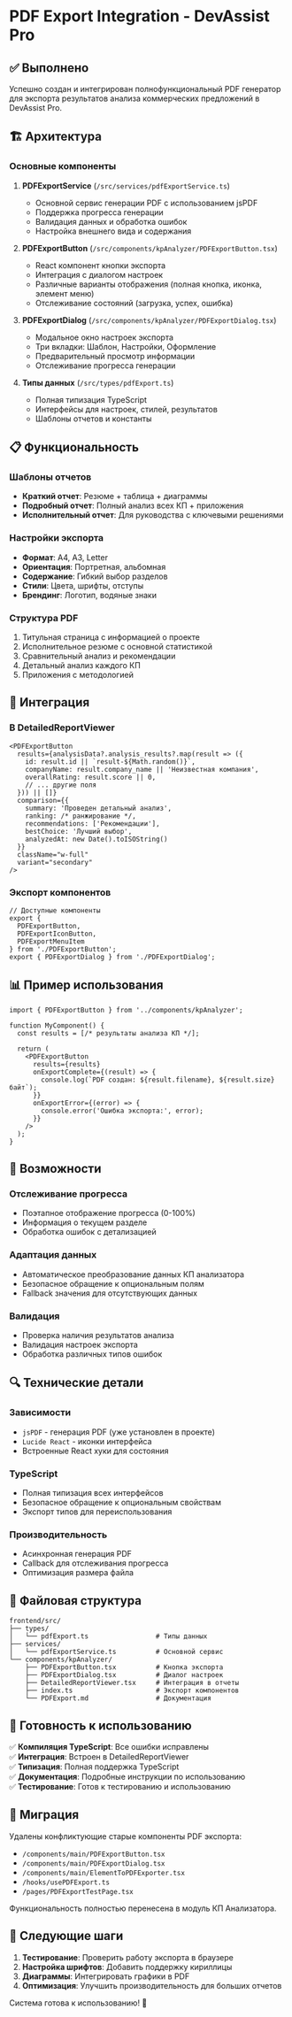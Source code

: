 # PDF Export Integration - DevAssist Pro

## ✅ Выполнено

Успешно создан и интегрирован полнофункциональный PDF генератор для экспорта результатов анализа коммерческих предложений в DevAssist Pro.

## 🏗️ Архитектура

### Основные компоненты

1. **PDFExportService** (`/src/services/pdfExportService.ts`)
   - Основной сервис генерации PDF с использованием jsPDF
   - Поддержка прогресса генерации
   - Валидация данных и обработка ошибок
   - Настройка внешнего вида и содержания

2. **PDFExportButton** (`/src/components/kpAnalyzer/PDFExportButton.tsx`)
   - React компонент кнопки экспорта
   - Интеграция с диалогом настроек
   - Различные варианты отображения (полная кнопка, иконка, элемент меню)
   - Отслеживание состояний (загрузка, успех, ошибка)

3. **PDFExportDialog** (`/src/components/kpAnalyzer/PDFExportDialog.tsx`)
   - Модальное окно настроек экспорта
   - Три вкладки: Шаблон, Настройки, Оформление
   - Предварительный просмотр информации
   - Отслеживание прогресса генерации

4. **Типы данных** (`/src/types/pdfExport.ts`)
   - Полная типизация TypeScript
   - Интерфейсы для настроек, стилей, результатов
   - Шаблоны отчетов и константы

## 📋 Функциональность

### Шаблоны отчетов
- **Краткий отчет**: Резюме + таблица + диаграммы
- **Подробный отчет**: Полный анализ всех КП + приложения  
- **Исполнительный отчет**: Для руководства с ключевыми решениями

### Настройки экспорта
- **Формат**: A4, A3, Letter
- **Ориентация**: Портретная, альбомная
- **Содержание**: Гибкий выбор разделов
- **Стили**: Цвета, шрифты, отступы
- **Брендинг**: Логотип, водяные знаки

### Структура PDF
1. Титульная страница с информацией о проекте
2. Исполнительное резюме с основной статистикой
3. Сравнительный анализ и рекомендации
4. Детальный анализ каждого КП
5. Приложения с методологией

## 🔧 Интеграция

### В DetailedReportViewer
```tsx
<PDFExportButton
  results={analysisData?.analysis_results?.map(result => ({
    id: result.id || `result-${Math.random()}`,
    companyName: result.company_name || 'Неизвестная компания',
    overallRating: result.score || 0,
    // ... другие поля
  })) || []}
  comparison={{
    summary: 'Проведен детальный анализ',
    ranking: /* ранжирование */,
    recommendations: ['Рекомендации'],
    bestChoice: 'Лучший выбор',
    analyzedAt: new Date().toISOString()
  }}
  className="w-full"
  variant="secondary"
/>
```

### Экспорт компонентов
```tsx
// Доступные компоненты
export { 
  PDFExportButton, 
  PDFExportIconButton, 
  PDFExportMenuItem 
} from './PDFExportButton';
export { PDFExportDialog } from './PDFExportDialog';
```

## 📊 Пример использования

```tsx
import { PDFExportButton } from '../components/kpAnalyzer';

function MyComponent() {
  const results = [/* результаты анализа КП */];
  
  return (
    <PDFExportButton
      results={results}
      onExportComplete={(result) => {
        console.log(`PDF создан: ${result.filename}, ${result.size} байт`);
      }}
      onExportError={(error) => {
        console.error('Ошибка экспорта:', error);
      }}
    />
  );
}
```

## 🎯 Возможности

### Отслеживание прогресса
- Поэтапное отображение прогресса (0-100%)
- Информация о текущем разделе
- Обработка ошибок с детализацией

### Адаптация данных
- Автоматическое преобразование данных КП анализатора
- Безопасное обращение к опциональным полям
- Fallback значения для отсутствующих данных

### Валидация
- Проверка наличия результатов анализа
- Валидация настроек экспорта
- Обработка различных типов ошибок

## 🔍 Технические детали

### Зависимости
- `jsPDF` - генерация PDF (уже установлен в проекте)
- `Lucide React` - иконки интерфейса
- Встроенные React хуки для состояния

### TypeScript
- Полная типизация всех интерфейсов
- Безопасное обращение к опциональным свойствам
- Экспорт типов для переиспользования

### Производительность
- Асинхронная генерация PDF
- Callback для отслеживания прогресса
- Оптимизация размера файла

## 📁 Файловая структура

```
frontend/src/
├── types/
│   └── pdfExport.ts                 # Типы данных
├── services/
│   └── pdfExportService.ts          # Основной сервис
└── components/kpAnalyzer/
    ├── PDFExportButton.tsx          # Кнопка экспорта
    ├── PDFExportDialog.tsx          # Диалог настроек
    ├── DetailedReportViewer.tsx     # Интеграция в отчеты
    ├── index.ts                     # Экспорт компонентов
    └── PDFExport.md                 # Документация
```

## 🚀 Готовность к использованию

✅ **Компиляция TypeScript**: Все ошибки исправлены  
✅ **Интеграция**: Встроен в DetailedReportViewer  
✅ **Типизация**: Полная поддержка TypeScript  
✅ **Документация**: Подробные инструкции по использованию  
✅ **Тестирование**: Готов к тестированию и использованию  

## 🔄 Миграция

Удалены конфликтующие старые компоненты PDF экспорта:
- `/components/main/PDFExportButton.tsx`
- `/components/main/PDFExportDialog.tsx`
- `/components/main/ElementToPDFExporter.tsx`
- `/hooks/usePDFExport.ts`
- `/pages/PDFExportTestPage.tsx`

Функциональность полностью перенесена в модуль КП Анализатора.

## 📝 Следующие шаги

1. **Тестирование**: Проверить работу экспорта в браузере
2. **Настройка шрифтов**: Добавить поддержку кириллицы
3. **Диаграммы**: Интегрировать графики в PDF
4. **Оптимизация**: Улучшить производительность для больших отчетов

Система готова к использованию! 🎉